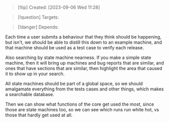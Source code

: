 
>[!tip] Created: [2023-09-06 Wed 11:28]

>[!question] Targets: 

>[!danger] Depends: 

Each time a user submits a behaviour that they think should be happening, but isn't, we should be able to distill this down to an example machine, and that machine should be used as a test case to verify each release.

Also searching by state machine nearness.  If you make a simple state machine, then it will bring up  machines and bug reports that are similar, and ones that have sections that are similar, then highlight the area that caused it to show up in your search.

All state machines should be part of a global space, so we should amalgamate everything from the tests cases and other things, which makes a searchable database.

Then we can show what functions of the core get used the most, since those are state machines too, so we can see which runs run white hot, vs those that hardly get used at all.